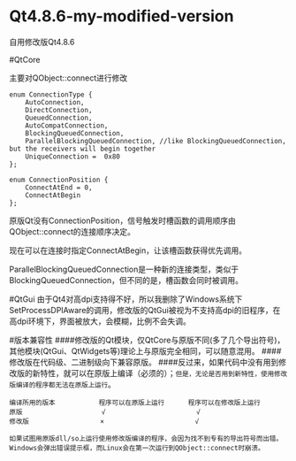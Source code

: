 # Qt4.8.6-my-modified-version

自用修改版Qt4.8.6


#QtCore

主要对QObject::connect进行修改

    enum ConnectionType {
        AutoConnection,    
        DirectConnection,    
        QueuedConnection,    
        AutoCompatConnection,    
        BlockingQueuedConnection,    
        ParallelBlockingQueuedConnection, //like BlockingQueuedConnection, but the receivers will begin together    
        UniqueConnection =  0x80    
    };

    enum ConnectionPosition {
        ConnectAtEnd = 0,
        ConnectAtBegin
    };


原版Qt没有ConnectionPosition，信号触发时槽函数的调用顺序由QObject::connect的连接顺序决定。

现在可以在连接时指定ConnectAtBegin，让该槽函数获得优先调用。

ParallelBlockingQueuedConnection是一种新的连接类型，类似于BlockingQueuedConnection，但不同的是，槽函数会同时被调用。


#QtGui
由于Qt4对高dpi支持得不好，所以我删除了Windows系统下SetProcessDPIAware的调用，修改版的QtGui被视为不支持高dpi的旧程序，在高dpi环境下，界面被放大，会模糊，比例不会失调。

#版本兼容性
####修改版的Qt模块，仅QtCore与原版不同(多了几个导出符号)，其他模块(QtGui、QtWidgets等)理论上与原版完全相同，可以随意混用。
####修改版在代码级、二进制级向下兼容原版。
####反过来，如果代码中没有用到修改版的新特性，就可以在原版上编译（必须的）；`但是，无论是否用到新特性，使用修改版编译的程序都无法在原版上运行`。
    
    编译所用的版本           程序可以在原版上运行      程序可以在修改版上运行
    原版                    √                       √
    修改版                  ×                       √
    
    如果试图用原版dll/so上运行使用修改版编译的程序，会因为找不到专有的导出符号而出错。
    Windows会弹出错误提示框，而Linux会在第一次运行到QObject::connect时崩溃。
